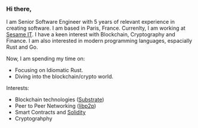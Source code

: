 ### Hi there,

I am Senior Software Engineer with 5 years of relevant experience in creating software. I am based in Paris, France. Currenlty, I am working at [Sesame IT](https://sesame-it.com/). I have a keen interest with Blockchain, Cryptography and Finance. I am also interested in modern programming languages, espacially Rust and Go.  

Now, I am spending my time on:

- Focusing on Idiomatic Rust.
- Diving into the blockchain/crypto world.

Interests:
- Blockchain technologies ([Substrate](https://substrate.io/))
- Peer to Peer Networking ([libp2p](https://libp2p.io/))
- Smart Contracts and [Solidity](https://github.com/ethereum/solidity)
- Cryptograhphy
